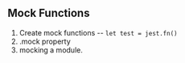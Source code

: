 ## Mock Functions

1. Create mock functions -- ``` let test = jest.fn() ```
2. .mock property
3. mocking a module.



